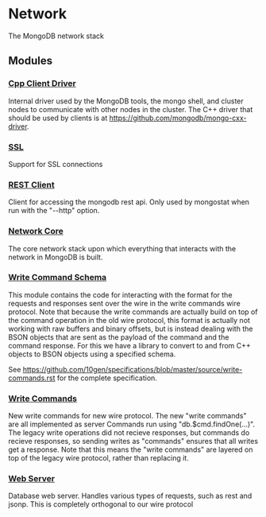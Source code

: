 # Network

The MongoDB network stack

## Modules

### [Cpp Client Driver](cpp\_client\_driver)
Internal driver used by the MongoDB tools, the mongo shell, and cluster nodes to communicate with other nodes in the cluster.  The C++ driver that should be used by clients is at https://github.com/mongodb/mongo-cxx-driver.

### [SSL](ssl)
Support for SSL connections

### [REST Client](rest\_client)
Client for accessing the mongodb rest api.  Only used by mongostat when run with the "--http" option.

### [Network Core](network\_core)
The core network stack upon which everything that interacts with the network in MongoDB is built.

### [Write Command Schema](write\_command\_schema)
This module contains the code for interacting with the format for the requests and responses sent over the wire in the write commands wire protocol.  Note that because the write commands are actually build on top of the command operation in the old wire protocol, this format is actually not working with raw buffers and binary offsets, but is instead dealing with the BSON objects that are sent as the payload of the command and the command response.  For this we have a library to convert to and from C++ objects to BSON objects using a specified schema.

See https://github.com/10gen/specifications/blob/master/source/write-commands.rst for the complete specification.

### [Write Commands](write\_commands)
New write commands for new wire protocol. The new "write commands" are all implemented as server Commands run using "db.$cmd.findOne(...)".  The legacy write operations did not recieve responses, but commands do recieve responses, so sending writes as "commands" ensures that all writes get a response.  Note that this means the "write commands" are layered on top of the legacy wire protocol, rather than replacing it.

### [Web Server](web\_server)
Database web server.  Handles various types of requests, such as rest and jsonp.  This is completely orthogonal to our wire protocol

